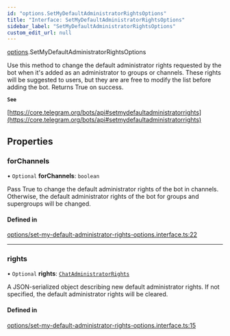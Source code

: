 ```yaml
---
id: "options.SetMyDefaultAdministratorRightsOptions"
title: "Interface: SetMyDefaultAdministratorRightsOptions"
sidebar_label: "SetMyDefaultAdministratorRightsOptions"
custom_edit_url: null
---
```


[options](../modules/options.md).SetMyDefaultAdministratorRightsOptions

Use this method to change the default administrator rights requested by the bot
when it's added as an administrator to groups or channels. These rights will be
suggested to users, but they are are free to modify the list before adding the
bot. Returns True on success.

**`See`**

[https://core.telegram.org/bots/api#setmydefaultadministratorrights](https://core.telegram.org/bots/api#setmydefaultadministratorrights)

## Properties

### forChannels

• `Optional` **forChannels**: `boolean`

Pass True to change the default administrator rights of the bot in channels.
Otherwise, the default administrator rights of the bot for groups and
supergroups will be changed.

#### Defined in

[options/set-my-default-administrator-rights-options.interface.ts:22](https://github.com/DeityLamb/telegramjs/blob/32b4cca/packages/common/lib/interfaces/options/set-my-default-administrator-rights-options.interface.ts#L22)

___

### rights

• `Optional` **rights**: [`ChatAdministratorRights`](types.ChatAdministratorRights.md)

A JSON-serialized object describing new default administrator rights. If not
specified, the default administrator rights will be cleared.

#### Defined in

[options/set-my-default-administrator-rights-options.interface.ts:15](https://github.com/DeityLamb/telegramjs/blob/32b4cca/packages/common/lib/interfaces/options/set-my-default-administrator-rights-options.interface.ts#L15)
